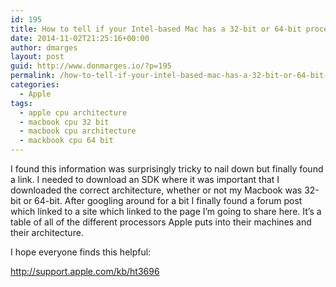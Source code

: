 ```yaml
---
id: 195
title: How to tell if your Intel-based Mac has a 32-bit or 64-bit processor
date: 2014-11-02T21:25:16+00:00
author: dmarges
layout: post
guid: http://www.donmarges.io/?p=195
permalink: /how-to-tell-if-your-intel-based-mac-has-a-32-bit-or-64-bit-processor/
categories:
  - Apple
tags:
  - apple cpu architecture
  - macbook cpu 32 bit
  - macbook cpu architecture
  - mackbook cpu 64 bit
---
```

I found this information was surprisingly tricky to nail down but finally found a link. I needed to download an SDK where it was important that I downloaded the correct architecture, whether or not my Macbook was 32-bit or 64-bit. After googling around for a bit I finally found a forum post which linked to a site which linked to the page I&#8217;m going to share here. It&#8217;s a table of all of the different processors Apple puts into their machines and their architecture.

I hope everyone finds this helpful:

<http://support.apple.com/kb/ht3696>